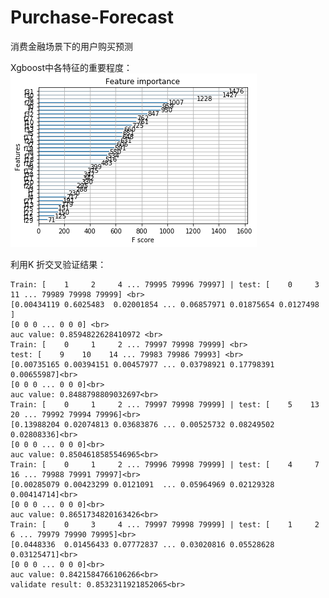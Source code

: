 # Purchase-Forecast
消费金融场景下的用户购买预测

Xgboost中各特征的重要程度：<br>
![png](output_5_1.png) <br>

利用K 折交叉验证结果：<br>

    Train: [    1     2     4 ... 79995 79996 79997] | test: [    0     3    11 ... 79989 79998 79999] <br>
    [0.00434119 0.6025483  0.02001854 ... 0.06857971 0.01875654 0.0127498 ]
    [0 0 0 ... 0 0 0] <br>
    auc value: 0.8594822628410972 <br> 
    Train: [    0     1     2 ... 79997 79998 79999] <br> 
    test: [    9    10    14 ... 79983 79986 79993] <br>
    [0.00735165 0.00394151 0.00457977 ... 0.03798921 0.17798391 0.00655987]<br> 
    [0 0 0 ... 0 0 0]<br> 
    auc value: 0.8488798809032697<br> 
    Train: [    0     1     2 ... 79997 79998 79999] | test: [    5    13    20 ... 79992 79994 79996]<br> 
    [0.13988204 0.02074813 0.03683876 ... 0.00525732 0.08249502 0.02808336]<br> 
    [0 0 0 ... 0 0 0]<br> 
    auc value: 0.8504618585546965<br> 
    Train: [    0     1     2 ... 79996 79998 79999] | test: [    4     7    16 ... 79988 79991 79997]<br> 
    [0.00285079 0.00423299 0.0121091  ... 0.05964969 0.02129328 0.00414714]<br> 
    [0 0 0 ... 0 0 0]<br> 
    auc value: 0.8651734820163426<br> 
    Train: [    0     3     4 ... 79997 79998 79999] | test: [    1     2     6 ... 79979 79990 79995]<br> 
    [0.0448336  0.01456433 0.07772837 ... 0.03020816 0.05528628 0.03125471]<br> 
    [0 0 0 ... 0 0 0]<br> 
    auc value: 0.8421584766106266<br> 
    validate result: 0.8532311921852065<br> 